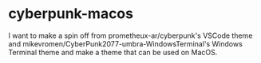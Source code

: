 # cyberpunk-macos
I want to make a spin off from prometheux-ar/cyberpunk's VSCode theme and mikevromen/CyberPunk2077-umbra-WindowsTerminal's Windows Terminal theme and make a theme that can be used on MacOS.
